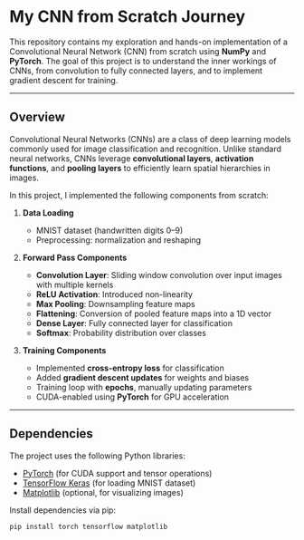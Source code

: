 # My CNN from Scratch Journey

This repository contains my exploration and hands-on implementation of a Convolutional Neural Network (CNN) from scratch using **NumPy** and **PyTorch**. The goal of this project is to understand the inner workings of CNNs, from convolution to fully connected layers, and to implement gradient descent for training.

---

## Overview

Convolutional Neural Networks (CNNs) are a class of deep learning models commonly used for image classification and recognition. Unlike standard neural networks, CNNs leverage **convolutional layers**, **activation functions**, and **pooling layers** to efficiently learn spatial hierarchies in images.

In this project, I implemented the following components from scratch:

1. **Data Loading**  
   - MNIST dataset (handwritten digits 0–9)
   - Preprocessing: normalization and reshaping

2. **Forward Pass Components**
   - **Convolution Layer**: Sliding window convolution over input images with multiple kernels
   - **ReLU Activation**: Introduced non-linearity
   - **Max Pooling**: Downsampling feature maps
   - **Flattening**: Conversion of pooled feature maps into a 1D vector
   - **Dense Layer**: Fully connected layer for classification
   - **Softmax**: Probability distribution over classes

3. **Training Components**
   - Implemented **cross-entropy loss** for classification
   - Added **gradient descent updates** for weights and biases
   - Training loop with **epochs**, manually updating parameters
   - CUDA-enabled using **PyTorch** for GPU acceleration

---

## Dependencies

The project uses the following Python libraries:

- [PyTorch](https://pytorch.org/) (for CUDA support and tensor operations)
- [TensorFlow Keras](https://www.tensorflow.org/api_docs/python/tf/keras/datasets/mnist) (for loading MNIST dataset)
- [Matplotlib](https://matplotlib.org/) (optional, for visualizing images)

Install dependencies via pip:

```bash
pip install torch tensorflow matplotlib

